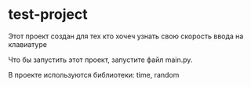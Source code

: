 # test-project

Этот проект создан для тех кто хочеч узнать свою скорость ввода на клавиатуре 

Что бы запустить этот проект, запустите файл main.py.

В проекте используются библиотеки: time, random

